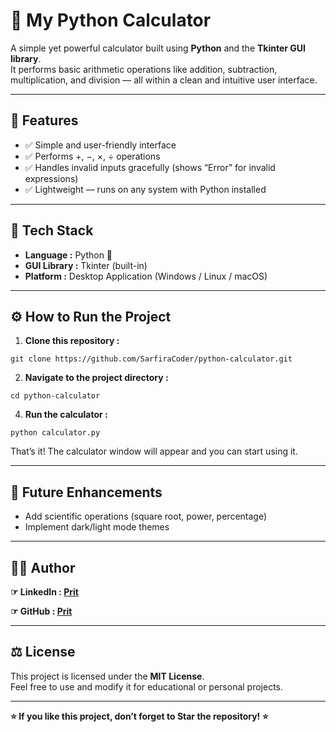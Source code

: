 # 🧮 My Python Calculator

A simple yet powerful calculator built using **Python** and the **Tkinter GUI library**.  
It performs basic arithmetic operations like addition, subtraction, multiplication, and division — all within a clean and intuitive user interface.

---

## 🚀 Features

- ✅ Simple and user-friendly interface  
- ✅ Performs +, −, ×, ÷ operations  
- ✅ Handles invalid inputs gracefully (shows “Error” for invalid expressions)  
- ✅ Lightweight — runs on any system with Python installed  

---

## 🧰 Tech Stack

- **Language :** Python 🐍  
- **GUI Library :** Tkinter (built-in)  
- **Platform :** Desktop Application (Windows / Linux / macOS)

---

## ⚙️ How to Run the Project

1. **Clone this repository :**
```
git clone https://github.com/SarfiraCoder/python-calculator.git
```

2. **Navigate to the project directory :**
```
cd python-calculator
```

4. **Run the calculator :**

```
python calculator.py
```

That’s it! The calculator window will appear and you can start using it.

---

## 🌱 Future Enhancements

- Add scientific operations (square root, power, percentage)  
- Implement dark/light mode themes  

---

## 🧑‍💻 Author

**☞ LinkedIn : [Prit](https://www.linkedin.com/in/devprit/)**

**☞ GitHub : [Prit](https://github.com/SarfiraCoder)**


---

## ⚖️ License

This project is licensed under the **MIT License**.  
Feel free to use and modify it for educational or personal projects.

---

**⭐ If you like this project, don’t forget to Star the repository! ⭐**
